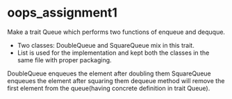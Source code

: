 # oops_assignment1
Make a trait Queue which performs two functions of enqueue and dequque.
* Two classes: DoubleQueue and SquareQueue mix in this trait.
* List is used for the implementation and kept both the classes in the same file with proper packaging.

DoubleQueue enqueues the element after doubling them
SquareQueue enqueues the element after squaring them
dequeue method will remove the first element from the queue(having concrete definition in trait Queue).
